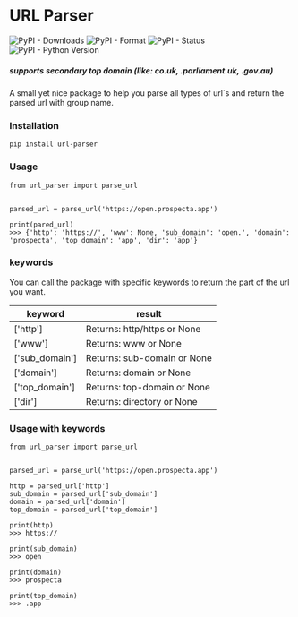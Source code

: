 # URL Parser
![PyPI - Downloads](https://img.shields.io/pypi/dm/url-parser?style=plastic)
![PyPI - Format](https://img.shields.io/pypi/format/url-parser?style=plastic)
![PyPI - Status](https://img.shields.io/pypi/status/url-parser?style=plastic)
![PyPI - Python Version](https://img.shields.io/pypi/pyversions/url-parser?style=plastic)
##### supports secondary top domain (like: co.uk, .parliament.uk, .gov.au)

A small yet nice package to help you parse all types of url`s and return the parsed url with group name.

### Installation
```
pip install url-parser
```

### Usage

```
from url_parser import parse_url


parsed_url = parse_url('https://open.prospecta.app')

print(pared_url)
>>> {'http': 'https://', 'www': None, 'sub_domain': 'open.', 'domain': 'prospecta', 'top_domain': 'app', 'dir': 'app'}
```

### keywords

You can call the package with specific keywords to return the part of the url you  want.

| keyword | result |
| ------ | ------ |
| ['http'] | Returns: http/https or None |
| ['www'] | Returns: www or None |
| ['sub_domain'] | Returns: sub-domain or None |
| ['domain'] | Returns: domain or None |
| ['top_domain'] | Returns: top-domain or None |
| ['dir'] | Returns: directory or None |

### Usage with keywords

```
from url_parser import parse_url


parsed_url = parse_url('https://open.prospecta.app')

http = parsed_url['http']
sub_domain = parsed_url['sub_domain']
domain = parsed_url['domain']
top_domain = parsed_url['top_domain']

print(http)
>>> https://

print(sub_domain)
>>> open

print(domain)
>>> prospecta

print(top_domain)
>>> .app
```